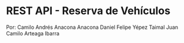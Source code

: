 # REST API - Reserva de Vehículos

Por:
Camilo Andrés Anacona Anacona
Daniel Felipe Yépez Taimal
Juan Camilo Arteaga Ibarra
